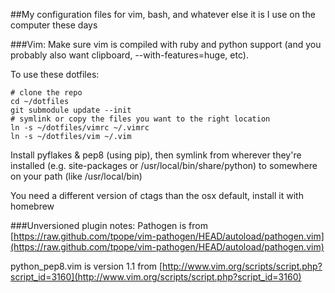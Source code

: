 ##My configuration files for vim, bash, and whatever else it is I use on the computer these days

###Vim:
Make sure vim is compiled with ruby and python support (and you probably also want clipboard, --with-features=huge, etc).

To use these dotfiles:

    # clone the repo
    cd ~/dotfiles
    git submodule update --init
    # symlink or copy the files you want to the right location
    ln -s ~/dotfiles/vimrc ~/.vimrc
    ln -s ~/dotfiles/vim ~/.vim

Install pyflakes & pep8 (using pip), then symlink from wherever they're installed (e.g. site-packages or /usr/local/bin/share/python) to somewhere on your path (like /usr/local/bin)

You need a different version of ctags than the osx default, install it with homebrew

###Unversioned plugin notes:
Pathogen is from [https://raw.github.com/tpope/vim-pathogen/HEAD/autoload/pathogen.vim](https://raw.github.com/tpope/vim-pathogen/HEAD/autoload/pathogen.vim)

python\_pep8.vim is version 1.1 from [http://www.vim.org/scripts/script.php?script_id=3160](http://www.vim.org/scripts/script.php?script_id=3160)
